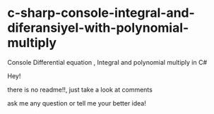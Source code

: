 # c-sharp-console-integral-and-diferansiyel-with-polynomial-multiply
Console Differential equation , Integral and polynomial multiply in C#

Hey! 

there is no readme!!, just take a look at comments

ask me any question or tell me your better idea!

